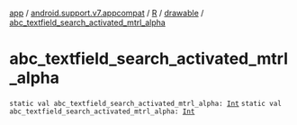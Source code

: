[app](../../../index.md) / [android.support.v7.appcompat](../../index.md) / [R](../index.md) / [drawable](index.md) / [abc_textfield_search_activated_mtrl_alpha](./abc_textfield_search_activated_mtrl_alpha.md)

# abc_textfield_search_activated_mtrl_alpha

`static val abc_textfield_search_activated_mtrl_alpha: `[`Int`](https://kotlinlang.org/api/latest/jvm/stdlib/kotlin/-int/index.html)
`static val abc_textfield_search_activated_mtrl_alpha: `[`Int`](https://kotlinlang.org/api/latest/jvm/stdlib/kotlin/-int/index.html)